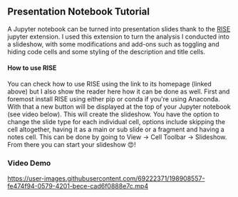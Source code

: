 ## Presentation Notebook Tutorial ##

A Jupyter notebook can be turned into presentation slides thank to the [RISE](https://rise.readthedocs.io/en/stable/) jupyter extension.
I used this extension to turn the analysis I conducted into a slideshow, with some modifications and add-ons such as toggling and hiding code cells and
some styling of the description and title cells.

#### How to use RISE

You can check how to use RISE using the link to its homepage (linked above) but I also show the reader here how it can be done as well.
First and foremost install RISE using either pip or conda if you're using Anaconda. With that a new button will be displayed at the top 
of your Jupyter notebook (see video below). This will create the slideshow. You have the option to change the slide type for each individual cell, options
include skipping the cell altogether, having it as a main or sub slide or a fragment and having a notes cell. This can be done by going to 
View -> Cell Toolbar -> Slideshow. From there you can start your slideshow :heart_eyes:!

### Video Demo



https://user-images.githubusercontent.com/69222371/198908557-fe474f94-0579-4201-bece-cad6f0888e7c.mp4

